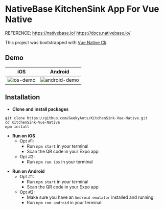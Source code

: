 # NativeBase KitchenSink App For Vue Native

REFERENCE:
https://nativebase.io/
https://docs.nativebase.io/


This project was bootstrapped with [Vue Native Cli](https://github.com/GeekyAnts/vue-native-cli).

## Demo

| iOS                                                                                             | Android                                                                                                 |
| :---------------------------------------------------------------------------------------------: | :-----------------------------------------------------------------------------------------------------: |
| ![ios-demo](https://github.com/GeekyAnts/NativeBase-KitchenSink/raw/master/screenshots/iOS.gif) | ![android-demo](https://github.com/GeekyAnts/NativeBase-KitchenSink/raw/master/screenshots/Android.gif) |

## Installation

* **Clone and install packages**

```
git clone https://github.com/GeekyAnts/KitchenSink-Vue-Native.git
cd KitchenSink-Vue-Native
npm install
```

* **Run on iOS**
  * Opt #1:
    * Run `npm start` in your terminal
    * Scan the QR code in your Expo app
  * Opt #2:
    * Run `npm run ios` in your terminal

- **Run on Android**
  * Opt #1:
    * Run `npm start` in your terminal
    * Scan the QR code in your Expo app
  * Opt #2:
    * Make sure you have an `Android emulator` installed and running
    * Run `npm run android` in your terminal
